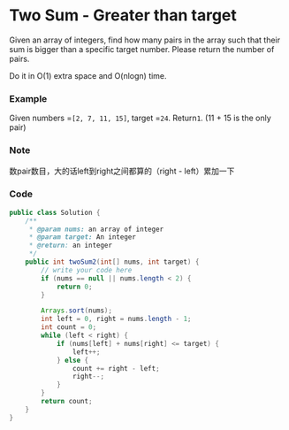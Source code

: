 # Two Sum - Greater than target

Given an array of integers, find how many pairs in the array such that their sum is bigger than a specific target number. Please return the number of pairs.

Do it in O\(1\) extra space and O\(nlogn\) time.

### Example

Given numbers =`[2, 7, 11, 15]`, target =`24`. Return`1`. \(11 + 15 is the only pair\)

### Note

数pair数目，大的话left到right之间都算的（right - left）累加一下

### Code

```java
public class Solution {
    /**
     * @param nums: an array of integer
     * @param target: An integer
     * @return: an integer
     */
    public int twoSum2(int[] nums, int target) {
        // write your code here
        if (nums == null || nums.length < 2) {
            return 0;
        }

        Arrays.sort(nums);
        int left = 0, right = nums.length - 1;
        int count = 0;
        while (left < right) {
            if (nums[left] + nums[right] <= target) {
                left++;
            } else {
                count += right - left;
                right--;
            }
        }
        return count;
    }
}
```



